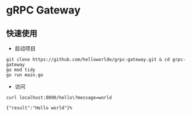 # gRPC Gateway

## 快速使用

- 启动项目

```shell
git clone https://github.com/helloworlde/grpc-gateway.git & cd grpc-gateway
go mod tidy 
go run main.go
```

- 访问

```shell
curl localhost:8090/hello\?message=world

{"result":"Hello world"}%
```